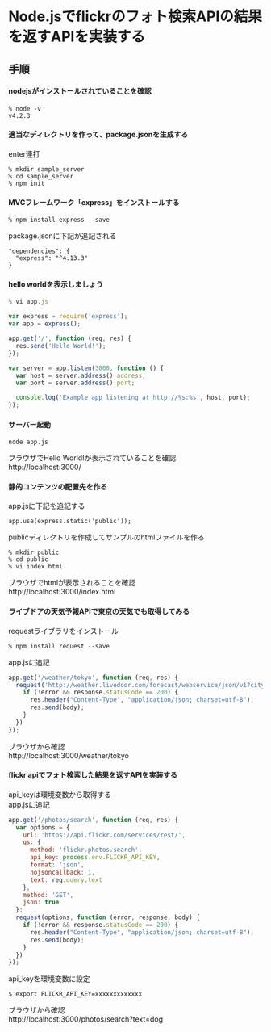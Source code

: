 # Node.jsでflickrのフォト検索APIの結果を返すAPIを実装する

## 手順
#### nodejsがインストールされていることを確認
```
% node -v
v4.2.3
```

#### 適当なディレクトリを作って、package.jsonを生成する  
enter連打
```
% mkdir sample_server
% cd sample_server
% npm init
```

#### MVCフレームワーク「express」をインストールする
```
% npm install express --save
```
package.jsonに下記が追記される
```
"dependencies": {
  "express": "^4.13.3"
}
```

#### hello worldを表示しましょう  
```javascript
% vi app.js

var express = require('express');
var app = express();

app.get('/', function (req, res) {
  res.send('Hello World!');
});

var server = app.listen(3000, function () {
  var host = server.address().address;
  var port = server.address().port;

  console.log('Example app listening at http://%s:%s', host, port);
});
```

#### サーバー起動
```
node app.js
```

ブラウザでHello World!が表示されていることを確認  
http://localhost:3000/

#### 静的コンテンツの配置先を作る
app.jsに下記を追記する
```
app.use(express.static('public'));
```
publicディレクトリを作成してサンプルのhtmlファイルを作る
```
% mkdir public
% cd public
% vi index.html
```
ブラウザでhtmlが表示されることを確認  
http://localhost:3000/index.html

#### ライブドアの天気予報APIで東京の天気でも取得してみる
requestライブラリをインストール
```
% npm install request --save
```

app.jsに追記
```javascript
app.get('/weather/tokyo', function (req, res) {
  request('http://weather.livedoor.com/forecast/webservice/json/v1?city=130010', function (error, response, body) {
    if (!error && response.statusCode == 200) {
      res.header("Content-Type", "application/json; charset=utf-8");
      res.send(body);
    }
  })
});
```
ブラウザから確認  
http://localhost:3000/weather/tokyo

#### flickr apiでフォト検索した結果を返すAPIを実装する
api_keyは環境変数から取得する  
app.jsに追記
```javascript
app.get('/photos/search', function (req, res) {
  var options = {
    url: 'https://api.flickr.com/services/rest/',
    qs: {
      method: 'flickr.photos.search',
      api_key: process.env.FLICKR_API_KEY,
      format: 'json',
      nojsoncallback: 1,
      text: req.query.text
    },
    method: 'GET',
    json: true
  };
  request(options, function (error, response, body) {
    if (!error && response.statusCode == 200) {
      res.header("Content-Type", "application/json; charset=utf-8");
      res.send(body);
    }
  })
});
```
api_keyを環境変数に設定
```
$ export FLICKR_API_KEY=xxxxxxxxxxxxx
```
ブラウザから確認  
http://localhost:3000/photos/search?text=dog

